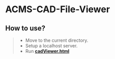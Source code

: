 # ACMS-CAD-File-Viewer

## How to use?
>- Move to the current directory.
>- Setup a localhost server.
>- Run [**cadViewer.html**](cadViewer.html)
